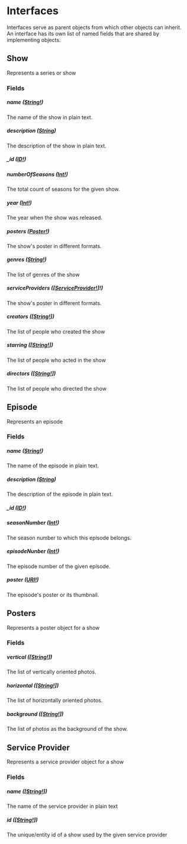 # Interfaces
Interfaces serve as parent objects from which other objects can inherit.  
An interface has its own list of named fields that are shared by implementing objects.

## Show
Represents a series or show

### Fields

##### name ([String!](scalars.md#string))
The name of the show in plain text.

##### description ([String](scalars.md#string))
The description of the show in plain text.

##### _id ([ID!](scalars.md#id))

##### numberOfSeasons ([Int!](scalars.md#int))
The total count of seasons for the given show.

##### year ([Int!](scalars.md#int))
The year when the show was released.

##### posters ([Poster!](interfaces.md#posters))
The show's poster in different formats.

##### genres ([String!](scalars.md#string))
The list of genres of the show

##### serviceProviders ([[ServiceProvider!](interfaces.md#service-providers)]!)
The show's poster in different formats.

##### creators ([[String!](scalars.md#string)])
The list of people who created the show

##### starring ([[String!](scalars.md#string)])
The list of people who acted in the show

##### directors ([[String!](scalars.md#string)])
The list of people who directed the show

## Episode
Represents an episode

### Fields

##### name ([String!](scalars.md#string))
The name of the episode in plain text.

##### description ([String](scalars.md#string))
The description of the episode in plain text.

##### _id ([ID!](scalars.md#id))

##### seasonNumber ([Int!](scalars.md#int))
The season number to which this episode belongs.

##### episodeNunber ([Int!](scalars.md#int))
The episode number of the given episode.

##### poster ([URI!](scalars.md#uri))
The episode's poster or its thumbnail.  

## Posters
Represents a poster object for a show

### Fields

##### vertical ([[String!](scalars.md#string)])
The list of vertically oriented photos.

##### horizontal ([[String!](scalars.md#string)])
The list of horizontally oriented photos.

##### background ([[String!](scalars.md#string)])
The list of photos as the background of the show.

## Service Provider
Represents a service provider object for a show

### Fields

##### name ([[String!](scalars.md#string)])
The name of the service provider in plain text

##### id ([[String!](scalars.md#string)])
The unique/entity id of a show used by the given service provider 